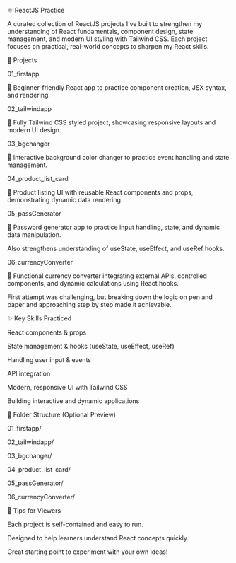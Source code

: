 ⚛️ ReactJS Practice

A curated collection of ReactJS projects I’ve built to strengthen my understanding of React fundamentals, component design, state management, and modern UI styling with Tailwind CSS. Each project focuses on practical, real-world concepts to sharpen my React skills.



🚀 Projects

01_firstapp

🌱 Beginner-friendly React app to practice component creation, JSX syntax, and rendering.

02_tailwindapp

🎨 Fully Tailwind CSS styled project, showcasing responsive layouts and modern UI design.

03_bgchanger

🌈 Interactive background color changer to practice event handling and state management.

04_product_list_card

🛒 Product listing UI with reusable React components and props, demonstrating dynamic data rendering.

05_passGenerator

🔐 Password generator app to practice input handling, state, and dynamic data manipulation.

Also strengthens understanding of useState, useEffect, and useRef hooks.

06_currencyConverter

💱 Functional currency converter integrating external APIs, controlled components, and dynamic calculations using React hooks.

First attempt was challenging, but breaking down the logic on pen and paper and approaching step by step made it achievable.



✨ Key Skills Practiced

React components & props

State management & hooks (useState, useEffect, useRef)

Handling user input & events

API integration

Modern, responsive UI with Tailwind CSS

Building interactive and dynamic applications



📂 Folder Structure (Optional Preview)

01_firstapp/

02_tailwindapp/

03_bgchanger/

04_product_list_card/

05_passGenerator/

06_currencyConverter/


📌 Tips for Viewers

Each project is self-contained and easy to run.

Designed to help learners understand React concepts quickly.

Great starting point to experiment with your own ideas!
